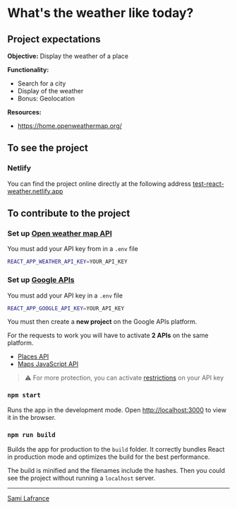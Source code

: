 # What's the weather like today?

## Project expectations

**Objective:** Display the weather of a place

**Functionality:**

- Search for a city
- Display of the weather
- Bonus: Geolocation

**Resources:**

- https://home.openweathermap.org/

## To see the project

### Netlify

You can find the project online directly at the following address [test-react-weather.netlify.app](https://test-react-weather.netlify.app)


## To contribute to the project
### Set up [Open weather map API](https://openweathermap.org/api)

You must add your API key from in a `.env` file

```bash
REACT_APP_WEATHER_API_KEY=YOUR_API_KEY
```

### Set up [Google APIs](https://console.cloud.google.com/apis/library?filter=category:maps)

You must add your API key in a `.env` file

```bash
REACT_APP_GOOGLE_API_KEY=YOUR_API_KEY
```

You must then create a **new project** on the Google APIs platform.

For the requests to work you will have to activate **2 APIs** on the same platform.

- [Places API](https://console.cloud.google.com/apis/library/places-backend.googleapis.com?filter=category:maps&id=ecefdd63-ee2b-4751-b6c3-8e9113791baf)
- [Maps JavaScript API](https://console.cloud.google.com/apis/library/maps-backend.googleapis.com?filter=category:maps&id=fd73ab50-9916-4cde-a0f6-dc8be0a0d425)

> ⚠️ For more protection, you can activate [restrictions](https://console.cloud.google.com/apis/credentials/key/2addfa09-f3f4-4b52-8d8c-7d9888d33461) on your API key

### `npm start`

Runs the app in the development mode.
Open [http://localhost:3000](http://localhost:3000) to view it in the browser.

### `npm run build`

Builds the app for production to the `build` folder.
It correctly bundles React in production mode and optimizes the build for the best performance.

The build is minified and the filenames include the hashes.
Then you could see the project without running a `localhost` server.

---

[Sami Lafrance](https://www.samilafrance.com/)